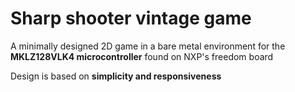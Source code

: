 # Sharp shooter vintage game
A minimally designed 2D game in a bare metal environment for the **MKLZ128VLK4 microcontroller** found on NXP's freedom board

Design is based on **simplicity and responsiveness**



